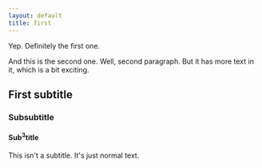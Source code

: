 ```yaml
---
layout: default
title: first
---
```


Yep. Definitely the first one.

And this is the second one. Well, second paragraph. But it has more text in it, which is a bit exciting.

## First subtitle
### Subsubtitle
#### Sub<sup>3</sup>title

This isn't a subtitle. It's just normal text.
